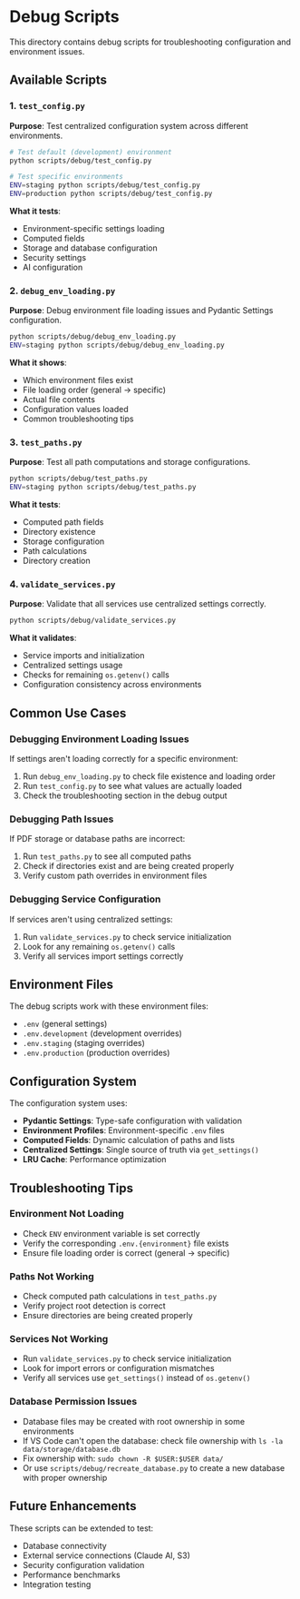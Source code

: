 # Debug Scripts

This directory contains debug scripts for troubleshooting configuration and environment issues.

## Available Scripts

### 1. `test_config.py`
**Purpose**: Test centralized configuration system across different environments.

```bash
# Test default (development) environment
python scripts/debug/test_config.py

# Test specific environments
ENV=staging python scripts/debug/test_config.py
ENV=production python scripts/debug/test_config.py
```

**What it tests**:
- Environment-specific settings loading
- Computed fields
- Storage and database configuration
- Security settings
- AI configuration

### 2. `debug_env_loading.py` 
**Purpose**: Debug environment file loading issues and Pydantic Settings configuration.

```bash
python scripts/debug/debug_env_loading.py
ENV=staging python scripts/debug/debug_env_loading.py
```

**What it shows**:
- Which environment files exist
- File loading order (general → specific)
- Actual file contents
- Configuration values loaded
- Common troubleshooting tips

### 3. `test_paths.py`
**Purpose**: Test all path computations and storage configurations.

```bash
python scripts/debug/test_paths.py
ENV=staging python scripts/debug/test_paths.py
```

**What it tests**:
- Computed path fields
- Directory existence
- Storage configuration
- Path calculations
- Directory creation

### 4. `validate_services.py`
**Purpose**: Validate that all services use centralized settings correctly.

```bash
python scripts/debug/validate_services.py
```

**What it validates**:
- Service imports and initialization
- Centralized settings usage
- Checks for remaining `os.getenv()` calls
- Configuration consistency across environments

## Common Use Cases

### Debugging Environment Loading Issues
If settings aren't loading correctly for a specific environment:

1. Run `debug_env_loading.py` to check file existence and loading order
2. Run `test_config.py` to see what values are actually loaded
3. Check the troubleshooting section in the debug output

### Debugging Path Issues
If PDF storage or database paths are incorrect:

1. Run `test_paths.py` to see all computed paths
2. Check if directories exist and are being created properly
3. Verify custom path overrides in environment files

### Debugging Service Configuration
If services aren't using centralized settings:

1. Run `validate_services.py` to check service initialization
2. Look for any remaining `os.getenv()` calls
3. Verify all services import settings correctly

## Environment Files

The debug scripts work with these environment files:
- `.env` (general settings)
- `.env.development` (development overrides)  
- `.env.staging` (staging overrides)
- `.env.production` (production overrides)

## Configuration System

The configuration system uses:
- **Pydantic Settings**: Type-safe configuration with validation
- **Environment Profiles**: Environment-specific `.env` files
- **Computed Fields**: Dynamic calculation of paths and lists
- **Centralized Settings**: Single source of truth via `get_settings()`
- **LRU Cache**: Performance optimization

## Troubleshooting Tips

### Environment Not Loading
- Check `ENV` environment variable is set correctly
- Verify the corresponding `.env.{environment}` file exists
- Ensure file loading order is correct (general → specific)

### Paths Not Working
- Check computed path calculations in `test_paths.py`
- Verify project root detection is correct
- Ensure directories are being created properly

### Services Not Working
- Run `validate_services.py` to check service initialization
- Look for import errors or configuration mismatches
- Verify all services use `get_settings()` instead of `os.getenv()`

### Database Permission Issues
- Database files may be created with root ownership in some environments
- If VS Code can't open the database: check file ownership with `ls -la data/storage/database.db`
- Fix ownership with: `sudo chown -R $USER:$USER data/`
- Or use `scripts/debug/recreate_database.py` to create a new database with proper ownership

## Future Enhancements

These scripts can be extended to test:
- Database connectivity
- External service connections (Claude AI, S3)
- Security configuration validation
- Performance benchmarks
- Integration testing
